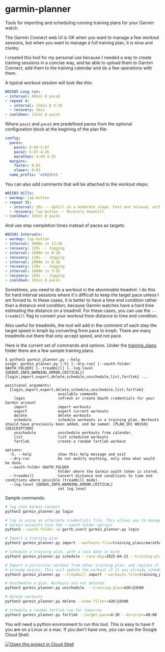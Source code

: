 # garmin-planner
Tools for importing and scheduling running training plans for your Garmin watch.

The Garmin Connect web UI is OK when you want to manage a few workout sessions, 
but when you want to manage a full training plan, it is slow and clunky.

I created this tool for my personal use because I needed a way to create training
sessions in a concise way, and be able to upload them to Garmin Connect, add them
to the training calendar and do a few operations with them.

A typical workout session will look like this:

```yaml
W03S05 Long run:
- interval: 40min @ pace2
- repeat 4:
  - interval: 15min @ 4:36
  - recovery: 3min
- cooldown: 11min @ pace1
```

Where `pace1` and `pace2` are predefined paces from the optional configuration block
at the begining of the plan file:

```yaml
config:
  paces:
    pace1: 6:00-5:07
    pace2: 5:07-4:26
    marathon: 4:40-4:35
  margins:
    faster: 0:03
    slower: 0:03
  name_prefix: '42K@3h15 '
```

You can also add comments that will be attached to the workout steps:

```yaml
W01S03 Hills:
- warmup: lap-button
- repeat 15:
  - interval: 20s -- Uphill on a moderate slope. Fast and relaxed, without sprinting
  - recovery: lap-button -- Recovery downhill
- cooldown: 15min @ pace1
```

And use step cempletion times instead of paces as targets:

```yaml
W02S01 Intervals:
- warmup: lap-button
- interval: 3000m in 13:48
- recovery: 120s -- Jogging
- interval: 2000m in 8:18
- recovery: 120s -- Jogging
- interval: 2000m in 8:18
- recovery: 120s -- Jogging
- interval: 1000m in 3:55
- recovery: 120s -- Jogging
- cooldown: 15min @ pace1
```

Sometimes, you need to do a workout in the abominable treadmil. I do this for hard
interval sessions where it's difficult to keep the target pace unless I am forced to.
In these cases, it is better to have a time end condition rather than a distance
end condition, because Garmin watches have a hard time estimating the distance on
a treadmill. For these cases, you can use the `--treadmill` flag to convert your
workout from distance to time end condition.

Also useful for treadmills, the tool will add in the comment of each step the target
speed in kmph by converting from pace to kmph. There are many treadmills out there
that only accept speed, and not pace.

Here is the current set of commands and options. Under the [training_plans](./training_plans)
folder there are a few sample training plans.

```
$ python3 garmin_planner.py --help
usage: garmin_planner.py [-h] [--dry-run] [--oauth-folder OAUTH_FOLDER] [--treadmill] [--log-level {DEBUG,INFO,WARNING,ERROR,CRITICAL}] {login,import,export,delete,schedule,unschedule,list,fartlek} ...

positional arguments:
  {login,import,export,delete,schedule,unschedule,list,fartlek}
                        available commands
    login               refresh or create Oauth credentials for your Garmin account
    import              import workouts
    export              export current workouts
    delete              delete workouts
    schedule            schedule workouts in a training plan. Workouts should have previously been added, and be named: [PLAN_ID] W01S01 [DESCRIPTION]
    unschedule          unschedule workouts from calendar.
    list                list scheduled workouts
    fartlek             create a random fartlek workout

options:
  -h, --help            show this help message and exit
  --dry-run             Do not modify anything, only show what would be done.
  --oauth-folder OAUTH_FOLDER
                        Folder where the Garmin oauth token is stored.
  --treadmill           Convert distance end conditions to time end conditions where possible (treadmill mode).
  --log-level {DEBUG,INFO,WARNING,ERROR,CRITICAL}
                        set log level
```

Sample commands:

```bash
# log into Garmin Connect 
python3 garmin_planner.py login

# log in using an alternate credentials file. This allows you to manage several
# Garmin accounts (use the --oauth-folder option)
python3 --oauth-folder ~/.garth_user2 garmin_planner.py login

# Import a training plan
python3 garmin_planner.py import --workouts-file=training_plans/marathon/10_weeks/paris/42K\@3h00.yaml

# Schedule a training plan, with a race date in mind
python3 garmin_planner.py schedule --race-day=2025-04-21 --training-plan=42K\@3h00

# Import a particular workout from other training plan, and replace it if it
# already exists. This will update the workout if it was already scheduled.
python3 garmin_planner.py --treadmill import --workouts-file=training_plans/quick_import.yaml --name-filter=W08S02 --replace

# Unschedule a plan. Workouts are not deleted.
python3 garmin_planner.py unschedule  --training-plan=42K\@3h00

# Delete workouts
python3 garmin_planner.py delete --name-filter=42K\@3h00

# Schedule a random fartlek run for tomorrow
python3 garmin_planner.py fartlek --target-pace=4:30 --duration=40:00 --schedule=tomorrow
```

You will need a python environment to run this tool. This is easy to have if you
are on a Linux or a mac. If you don't have one, you can use the Google Cloud Shell: 

[![Open this project in Cloud
Shell](http://gstatic.com/cloudssh/images/open-btn.png)](https://console.cloud.google.com/cloudshell/open?git_repo=https://github.com/apsureda/garmin-planner.git&page=editor&tutorial=tutorial.md)
